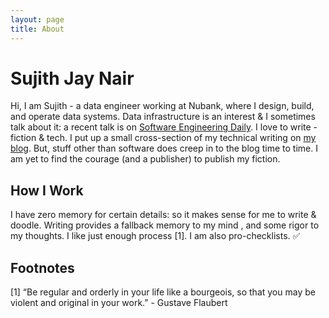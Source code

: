 ```yaml
---
layout: page
title: About
---
```

# Sujith Jay Nair

Hi, I am Sujith - a data engineer working at Nubank, where I design, build, and operate data systems. Data infrastructure is an interest & I sometimes talk about it: a recent talk is on [Software Engineering Daily](https://softwareengineeringdaily.com/2020/02/06/nubank-data-engineering-with-sujith-nair/). I love to write - fiction & tech. I put up a small cross-section of my technical writing on [my blog](https://sujithjay.com). But, stuff other than software does creep in to the blog time to time. I am yet to find the courage (and a publisher) to publish my fiction.

## How I Work
I have zero memory for certain details: so it makes sense for me to write & doodle. Writing provides a fallback memory to my mind , and some rigor to my thoughts. I like just enough process [1]. I am also pro-checklists. ✅ 


## Footnotes
[1] “Be regular and orderly in your life like a bourgeois, so that you may be violent and original in your work.” - Gustave Flaubert

